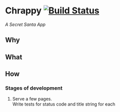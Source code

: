 # Chrappy [![Build Status](https://travis-ci.org/dangerdak/chrappjs.svg?branch=master)](https://travis-ci.org/dangerdak/chrappjs)
_A Secret Santa App_

## Why
## What
## How
### Stages of development
1. Serve a few pages.  
   Write tests for status code and title string for each

